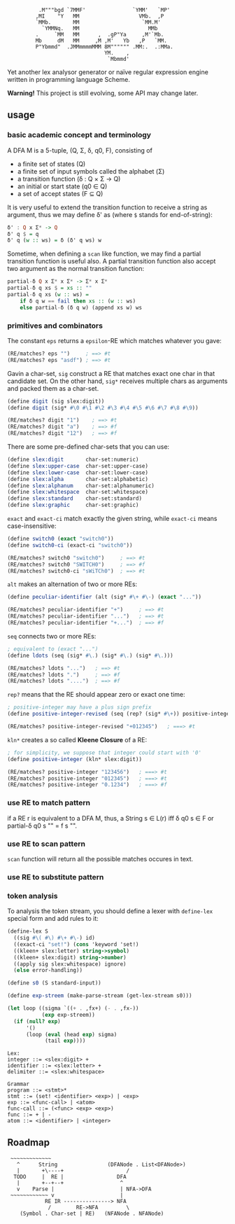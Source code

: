 ```text
          .M"""bgd `7MMF'               `YMM'   `MP' 
         ,MI    "Y   MM                   VMb.  ,P   
         `MMb.       MM                    `MM.M'    
           `YMMNq.   MM                      MMb     
         .     `MM   MM      ,  .gP"Ya     ,M'`Mb.   
         Mb     dM   MM     ,M ,M'   Yb   ,P   `MM.  
         P"Ybmmd"  .JMMmmmmMMM 8M"""""" .MM:.  .:MMa.
                               YM.    ,
                                `Mbmmd'
``` 

Yet another lex analysor generator or naïve regular expression engine written in programming language Scheme.

**Warning!** This project is still evolving, some API may change later. 

## usage

### basic academic concept and terminology

A DFA M is a 5-tuple, (Q, Σ, δ, q0, F), consisting of

  + a finite set of states (Q)
  + a finite set of input symbols called the alphabet (Σ)
  + a transition function (δ : Q × Σ → Q)
  + an initial or start state (q0 ∈ Q)
  + a set of accept states (F ⊆ Q)

It is very useful to extend the transition function to receive a string as argument, thus we may define δ' as (where `$` stands for end-of-string):

```haskell
δ' : Q x Σ* -> Q
δ' q $ = q
δ' q (w :: ws) = δ (δ' q ws) w
```

Sometime, when defining a `scan` like function, we may find a partial transition function is useful also. A partial transition function also accept two argument as the normal transition function:

```haskell
partial-δ Q x Σ* x Σ* -> Σ* x Σ*
partial-δ q xs $ = xs :: ""
partial-δ q xs (w :: ws) =
    if δ q w == fail then xs :: (w :: ws)
    else partial-δ (δ q w) (append xs w) ws
```

### primitives and combinators

The constant `eps` returns a `epsilon`-RE which matches whatever you gave:

```scheme
(RE/matches? eps "")     ; ==> #t
(RE/matches? eps "asdf") ; ==> #t
```

Gavin a char-set, `sig` construct a RE that matches exact one char in that candidate set. On the other hand, `sig*` receives multiple chars as arguments and packed them as a char-set.

```scheme
(define digit (sig slex:digit))
(define digit (sig* #\0 #\1 #\2 #\3 #\4 #\5 #\6 #\7 #\8 #\9))

(RE/matches? digit "1")    ; ==> #t
(RE/matches? digit "a")    ; ==> #f
(RE/matches? digit "12")   ; ==> #f
```

There are some pre-defined char-sets that you can use:

```scheme
(define slex:digit       char-set:numeric)
(define slex:upper-case  char-set:upper-case)
(define slex:lower-case  char-set:lower-case)
(define slex:alpha       char-set:alphabetic)
(define slex:alphanum    char-set:alphanumeric)
(define slex:whitespace  char-set:whitespace)
(define slex:standard    char-set:standard)
(define slex:graphic     char-set:graphic)
```

`exact` and `exact-ci` match exactly the given string, while `exact-ci` means case-insensitive:

```scheme
(define switch0 (exact "switch0"))
(define switch0-ci (exact-ci "switch0"))

(RE/matches? switch0 "switch0")     ; ==> #t
(RE/matches? switch0 "SWITCH0")     ; ==> #f
(RE/matches? switch0-ci "sWiTCh0")  ; ==> #t
```

`alt` makes an alternation of two or more REs:

```scheme
(define peculiar-identifier (alt (sig* #\+ #\-) (exact "..."))

(RE/matches? peculiar-identifier "+")     ; ==> #t
(RE/matches? peculiar-identifier "...")   ; ==> #t
(RE/matches? peculiar-identifier "+...")  ; ==> #f 
```

`seq` connects two or more REs:

```scheme
; equivalent to (exact "...")
(define ldots (seq (sig* #\.) (sig* #\.) (sig* #\.))) 

(RE/matches? ldots "...")   ; ==> #t
(RE/matches? ldots ".")     ; ==> #f
(RE/matches? ldots "....")  ; ==> #f
```

`rep?` means that the RE should appear zero or exact one time:

```scheme
; positive-integer may have a plus sign prefix
(define positive-integer-revised (seq (rep? (sig* #\+)) positive-integer))

(RE/matches? positive-integer-revised "+012345")   ; ===> #t
```

`kln*` creates a so called **Kleene Closure** of a RE:

```scheme
; for simplicity, we suppose that integer could start with '0'
(define positive-integer (kln* slex:digit))

(RE/matches? positive-integer "123456")   ; ===> #t
(RE/matches? positive-integer "012345")   ; ===> #t
(RE/matches? positive-integer "0.1234")   ; ===> #f
``` 

### use RE to match pattern

if a RE r is equivalent to a DFA M, thus, a String s ∈ L(r) iff δ q0 s ∈ F or partial-δ q0 s "" = f s "".  

### use RE to scan pattern

`scan` function will return all the possible matches occures in text. 

### use RE to substitute pattern

### token analysis

To analysis the token stream, you should define a lexer with `define-lex` special form and add rules to it:

```scheme
(define-lex S
  ((sig #\( #\) #\+ #\-) id)
  ((exact-ci "set!") (cons 'keyword 'set!)
  ((kleen+ slex:letter) string->symbol)
  ((kleen+ slex:digit) string->number)
  ((apply sig slex:whitespace) ignore)
  (else error-handling))
```


```scheme
(define s0 (S standard-input))

(define exp-streem (make-parse-stream (get-lex-stream s0)))

(let loop ((sigma `((+ . ,fx+) (- . ,fx-))
           (exp exp-streem))
  (if (null? exp)
      '()
      (loop (eval (head exp) sigma)
            (tail exp))))
```

```text
Lex:
integer ::= <slex:digit> +
identifier ::= <slex:letter> +
delimiter ::= <slex:whitespace>

Grammar
program ::= <stmt>*
stmt ::= (set! <identifier> <exp>) | <exp>
exp ::= <func-call> | <atom>
func-call ::= (<func> <exp> <exp>)
func ::= + | -
atom ::= <identifier> | <integer>
```

## Roadmap

```text
 ~~~~~~~~~~~~~
   ^      String                (DFANode . List<DFANode>)
   |       +\----+                    /
  TODO     |  RE |                 DFA
   |       +--+--+                  ^
   v    Parse |                     | NFA->DFA
 ~~~~~~~~~~~~ v                     | 
            RE IR ---------------> NFA
             /        RE->NFA         \
    (Symbol . Char-set | RE)   (NFANode . NFANode)        

```
